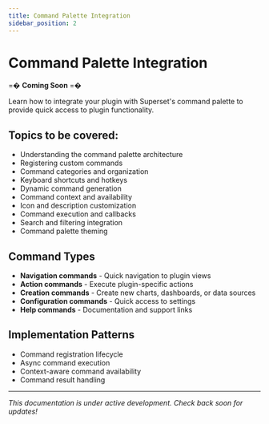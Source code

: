 ```yaml
---
title: Command Palette Integration
sidebar_position: 2
---
```


<!--
Licensed to the Apache Software Foundation (ASF) under one
or more contributor license agreements.  See the NOTICE file
distributed with this work for additional information
regarding copyright ownership.  The ASF licenses this file
to you under the Apache License, Version 2.0 (the
"License"); you may not use this file except in compliance
with the License.  You may obtain a copy of the License at

  http://www.apache.org/licenses/LICENSE-2.0

Unless required by applicable law or agreed to in writing,
software distributed under the License is distributed on an
"AS IS" BASIS, WITHOUT WARRANTIES OR CONDITIONS OF ANY
KIND, either express or implied.  See the License for the
specific language governing permissions and limitations
under the License.
-->

# Command Palette Integration

=� **Coming Soon** =�

Learn how to integrate your plugin with Superset's command palette to provide quick access to plugin functionality.

## Topics to be covered:

- Understanding the command palette architecture
- Registering custom commands
- Command categories and organization
- Keyboard shortcuts and hotkeys
- Dynamic command generation
- Command context and availability
- Icon and description customization
- Command execution and callbacks
- Search and filtering integration
- Command palette theming

## Command Types

- **Navigation commands** - Quick navigation to plugin views
- **Action commands** - Execute plugin-specific actions
- **Creation commands** - Create new charts, dashboards, or data sources
- **Configuration commands** - Quick access to settings
- **Help commands** - Documentation and support links

## Implementation Patterns

- Command registration lifecycle
- Async command execution
- Context-aware command availability
- Command result handling

---

*This documentation is under active development. Check back soon for updates!*
